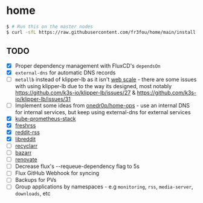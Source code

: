 # home

```sh
$ # Run this on the master nodes
$ curl -sfL https://raw.githubusercontent.com/fr3fou/home/main/install.sh | sh -
```

## TODO

- [x] Proper dependency management with FluxCD's `dependsOn`
- [x] `external-dns` for automatic DNS records
- [ ] `metallb` instead of klipper-lb as it isn't [web scale](https://www.youtube.com/watch?v=b2F-DItXtZs) - there are some issues with using klipper-lb due to the way its designed, most notably https://github.com/k3s-io/klipper-lb/issues/27 & https://github.com/k3s-io/klipper-lb/issues/31
- [ ] Implement some ideas from [onedr0p/home-ops](https://github.com/onedr0p/home-ops#-dns) - use an internal DNS for internal services, but keep using external-dns for external services
- [x] [kube-prometheus-stack](https://github.com/prometheus-community/helm-charts/tree/main/charts/kube-prometheus-stack)
- [x] [freshrss](https://github.com/FreshRSS/FreshRSS)
- [x] [reddit-rss](https://github.com/trashhalo/reddit-rss) 
- [x] [libreddit](https://github.com/spikecodes/libreddit)
- [ ] [recyclarr](https://github.com/recyclarr/recyclarr)
- [ ] [bazarr](https://github.com/morpheus65535/bazarr)
- [ ] [renovate](https://github.com/renovatebot/renovate)
- [ ] Decrease flux's --requeue-dependency flag to 5s
- [ ] Flux GitHub Webhook for syncing
- [ ] Backups for PVs
- [ ] Group applications by namespaces - e.g `monitoring`, `rss`, `media-server`, `downloads`, etc
